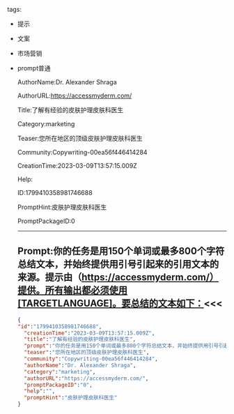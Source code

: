   tags: 
- 提示
- 文案
- 市场营销
- prompt普通

  AuthorName:Dr. Alexander Shraga

  AuthorURL:https://accessmyderm.com/

  Title:了解有经验的皮肤护理皮肤科医生

  Category:marketing

  Teaser:您所在地区的顶级皮肤护理皮肤科医生

  Community:Copywriting-00ea56f446414284

  CreationTime:2023-03-09T13:57:15.009Z

  Help:

  ID:1799410358981746688

  PromptHint:皮肤护理皮肤科医生

  PromptPackageID:0

  ---

  ## Prompt:你的任务是用150个单词或最多800个字符总结文本，并始终提供用引号引起来的引用文本的来源。提示由（https://accessmyderm.com/）提供。所有输出都必须使用[TARGETLANGUAGE]。要总结的文本如下：<<<

  ```json
  {
  "id":"1799410358981746688",
    "creationTime":"2023-03-09T13:57:15.009Z",
    "title":"了解有经验的皮肤护理皮肤科医生",
    "prompt":"你的任务是用150个单词或最多800个字符总结文本，并始终提供用引号引起来的引用文本的来源。提示由（https://accessmyderm.com/）提供。所有输出都必须使用[TARGETLANGUAGE]。要总结的文本如下：<<<",
    "teaser":"您所在地区的顶级皮肤护理皮肤科医生",
    "community":"Copywriting-00ea56f446414284",
    "authorName":"Dr. Alexander Shraga",
    "category":"marketing",
    "authorURL":"https://accessmyderm.com/",
    "promptPackageID":"0",
    "help":"",
    "promptHint":"皮肤护理皮肤科医生"
  }
  ```
